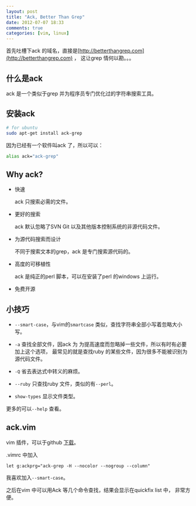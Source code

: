 ```yaml
---
layout: post
title: "Ack, Better Than Grep"
date: 2012-07-07 18:33
comments: true
categories: [vim, linux]
---
```


首先吐槽下ack 的域名，直接是[http://betterthangrep.com](http://betterthangrep.com) ，
这让grep 情何以勘。。。

## 什么是ack

ack 是一个类似于grep 并为程序员专门优化过的字符串搜索工具。

## 安装ack

```bash
# for ubuntu
sudo apt-get install ack-grep
```

因为已经有一个软件叫ack 了，所以可以：

```bash
alias ack="ack-grep"
```

## Why ack?

+ 快速
  
  ack 只搜索必需的文件。

+ 更好的搜索

  ack 默认忽略了SVN Git 以及其他版本控制系统的非源代码文件。

+ 为源代码搜索而设计

  不同于搜索文本的grep，ack 是专门搜索源代码的。

+ 高度的可移植性

  ack 是纯正的perl 脚本，可以在安装了perl 的windows 上运行。

+ 免费开源

## 小技巧

+ `--smart-case`，与vim的`smartcase` 类似，查找字符串全部小写着忽略大小写。

+ `-a` 查找全部文件，因ack 为
  为提高速度而忽略掉一些文件，所以有时有必要加上这个选项，
  最常见的就是查找ruby 的某些文件，因为很多不能被识别为源代码文件。

+ `-Q` 省去表达式中转义的麻烦。

+ `--ruby` 只查找ruby 文件，类似的有`--perl`。

+ `show-types` 显示文件类型。

更多的可以`--help` 查看。

## ack.vim

vim 插件，可以于github [下载](https://github.com/mileszs/ack.vim.git)。

.vimrc 中加入

```vim
let g:ackprg="ack-grep -H --nocolor --nogroup --column"
```

我喜欢加入`--smart-case`。

之后在vim 中可以用Ack 等几个命令查找，结果会显示在quickfix list 中，
非常方便。
